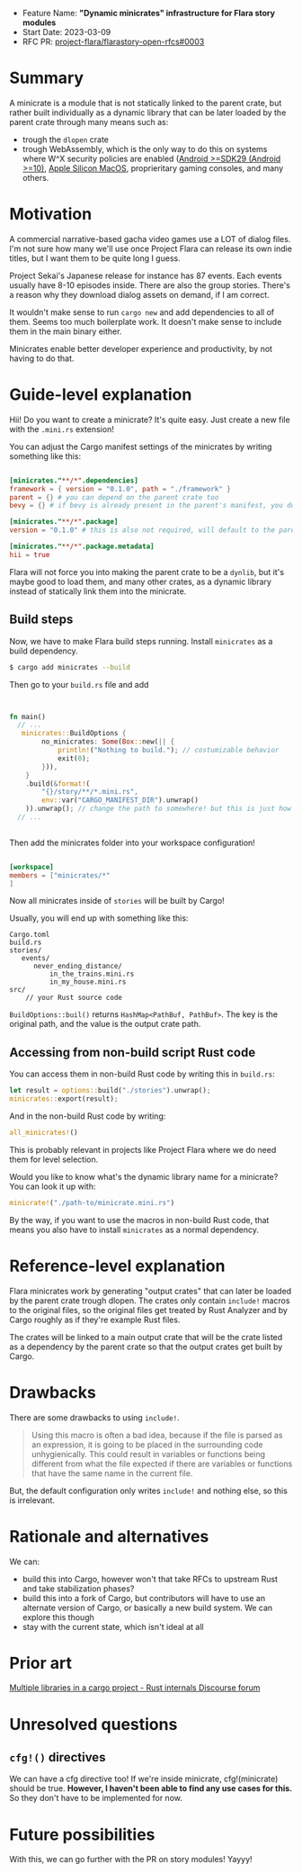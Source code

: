 - Feature Name: **"Dynamic minicrates" infrastructure for Flara story modules**
- Start Date: 2023-03-09
- RFC PR: [project-flara/flarastory-open-rfcs#0003](https://github.com/project-flara/rfcs/pulls/0003)

# Summary
[summary]: #summary

A minicrate is a module that is not statically linked to the parent crate, but rather built individually as a dynamic library that can be later loaded by the parent crate through many means such as:
- trough the `dlopen` crate
- trough WebAssembly, which is the only way to do this on systems where W^X security policies are enabled ([Android >=SDK29 (Android >=10)](https://developer.android.com/about/versions/10/behavior-changes-10#execute-permission), [Apple Silicon MacOS](https://developer.apple.com/documentation/apple-silicon/porting-just-in-time-compilers-to-apple-silicon), proprieritary gaming consoles, and many others.

# Motivation
[motivation]: #motivation

A commercial narrative-based gacha video games use a LOT of dialog files. I'm not sure how many we'll use once Project Flara can release its own indie titles, but I want them to be quite long I guess.

Project Sekai's Japanese release for instance has 87 events. Each events usually have 8-10 episodes inside. There are also the group stories.
There's a reason why they download dialog assets on demand, if I am correct.

It wouldn't make sense to run `cargo new` and add dependencies to all of them. Seems too much boilerplate work.
It doesn't make sense to include them in the main binary either.

Minicrates enable better developer experience and productivity, by not having to do that.
# Guide-level explanation
[guide-level-explanation]: #guide-level-explanation
Hii! Do you want to create a minicrate? It's quite easy.
Just create a new file with the `.mini.rs` extension!

You can adjust the Cargo manifest settings of the minicrates by writing something like this:
```toml

[minicrates."**/*".dependencies]
framework = { version = "0.1.0", path = "./framework" }
parent = {} # you can depend on the parent crate too
bevy = {} # if bevy is already present in the parent's manifest, you don't have to specify the version

[minicrates."**/*".package]
version = "0.1.0" # this is also not required, will default to the parent crate's version

[minicrates."**/*".package.metadata]
hii = true

```

Flara will not force you into making the parent crate to be a `dynlib`, but it's maybe good to load them, and many other crates, as a dynamic library instead of statically link them into the minicrate.

## Build steps
Now, we have to make Flara build steps running. 
Install `minicrates` as a build dependency.
```sh
$ cargo add minicrates --build
```
Then go to your `build.rs` file and add
```rs


fn main()
  // ...
   minicrates::BuildOptions {
        no_minicrates: Some(Box::new(|| {
            println!("Nothing to build."); // costumizable behavior
            exit(0);
        })),
    }
    .build(&format!(
        "{}/story/**/*.mini.rs",
        env::var("CARGO_MANIFEST_DIR").unwrap()
    )).unwrap(); // change the path to somewhere! but this is just how we're going to use it in Flara.
  // ...
  
```
Then add the minicrates folder into your workspace configuration!
```toml

[workspace]
members = ["minicrates/*"
]
```
Now all minicrates inside of `stories` will be built by Cargo!

Usually, you will end up with something like this:
```
Cargo.toml
build.rs
stories/
   events/
      never_ending_distance/
          in_the_trains.mini.rs 
          in_my_house.mini.rs
src/
    // your Rust source code
```

`BuildOptions::buil()` returns `HashMap<PathBuf, PathBuf>`. The key is the original path, and the value is the output crate path.

## Accessing from non-build script Rust code
You can access them in non-build Rust code by writing this in `build.rs`:
```rs
let result = options::build("./stories").unwrap();
minicrates::export(result);
```

And in the non-build Rust code by writing:
```rs
all_minicrates!()
```
This is probably relevant in projects like Project Flara where we do need them for level selection. 

Would you like to know what's the dynamic library name for a minicrate?
You can look it up with:
```rs
minicrate!("./path-to/minicrate.mini.rs")
```

By the way, if you want to use the macros in non-build Rust code, that means you also have to install `minicrates` as a normal dependency.

# Reference-level explanation
[reference-level-explanation]: #reference-level-explanation

Flara minicrates work by generating "output crates" that can later be loaded by the parent crate trough dlopen. 
The crates only contain `include!` macros to the original files, so the original files get treated by Rust Analyzer and by Cargo roughly as if they're example Rust files.

The crates will be linked to a main output crate that will be the crate listed as a dependency by the parent crate so that the output crates get built by Cargo.

# Drawbacks
[drawbacks]: #drawbacks

There are some drawbacks to using `include!`.

> Using this macro is often a bad idea, because if the file is parsed as an expression, it is going to be placed in the surrounding code unhygienically. This could result in variables or functions being different from what the file expected if there are variables or functions that have the same name in the current file.

But, the default configuration only writes `include!` and nothing else, so this is irrelevant.

# Rationale and alternatives
[rationale-and-alternatives]: #rationale-and-alternatives

We can:
- build this into Cargo, however won't that take RFCs to upstream Rust and take stabilization phases?
- build this into a fork of Cargo, but contributors will have to use an alternate version of Cargo, or basically a new build system. We can explore this though
- stay with the current state, which isn't ideal at all
# Prior art
[prior-art]: #prior-art

[Multiple libraries in a cargo project - Rust internals Discourse forum](https://internals.rust-lang.org/t/multiple-libraries-in-a-cargo-project/8259/24)
# Unresolved questions
[unresolved-questions]: #unresolved-questions

## `cfg!()` directives
We can have a cfg directive too! If we're inside  minicrate, cfg!(minicrate) should be true. **However, I haven't been able to find any use cases for this.**
So they don't have to be implemented for now.

# Future possibilities
[future-possibilities]: #future-possibilities

With this, we can go further with the PR on story modules! Yayyy!
